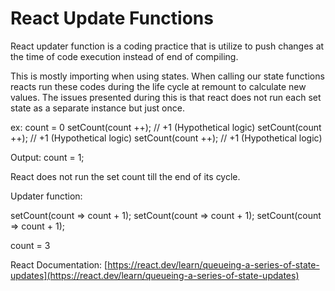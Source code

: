 # React Update Functions

React updater function is a coding practice that is utilize to push changes at the time of code execution instead of end of compiling.

This is mostly importing when using states. When calling our state functions reacts run these codes during the life cycle at remount to calculate new values. The issues presented during this is that react does not run each set state as a separate instance but just once.

ex:
count = 0
setCount(count ++); // +1 (Hypothetical logic)
setCount(count ++); // +1 (Hypothetical logic)
setCount(count ++); // +1 (Hypothetical logic)

Output:
count = 1;

React does not run the set count till the end of its cycle.

Updater function:

setCount(count => count + 1);
setCount(count => count + 1);
setCount(count => count + 1);

count = 3

React Documentation:
[https://react.dev/learn/queueing-a-series-of-state-updates](https://react.dev/learn/queueing-a-series-of-state-updates)
